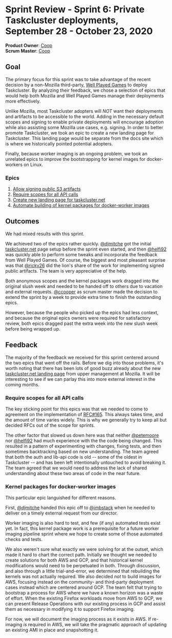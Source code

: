 # Sprint Review - Sprint 6: Private Taskcluster deployments, September 28 - October 23, 2020

**Product Owner**: [Coop](https://github.com/ccooper)<br/>
**Scrum Master**: [Coop](https://github.com/ccooper)

## Goal
The primary focus for this sprint was to take advantage of the recent decision by a non-Mozilla third-party, [Well Played Games](https://wellplayed.games/) to deploy Taskcluster. By analyzing their feedback, we chose a selection of epics that would help both Mozilla and Well Played Games manage their deployments more effectively.

Unlike Mozilla, most Taskcluster adopters will *NOT* want their deployments and artifacts to be accessible to the world. Adding in the necessary default scopes and signing to enable private deployments will encourage adoption while also assisting some Mozilla use cases, e.g. signing. In order to better promote Taskcluster, we took an epic to create a new landing page for Taskcluster. This landing page would be separate from the docs site which is where we historically pointed potential adopters.

Finally, because worker imaging is an ongoing problem, we took an unrelated epics to improve the bootstrapping for kernel images for docker-workers on Linux.

### Epics
1. [Allow signing public S3 artifacts](https://app.zenhub.com/workspaces/services-engineering-5ed15d37c2d9744af28567dc/issues/taskcluster/scrum/19)
2. [Require scopes for all API calls](https://app.zenhub.com/workspaces/services-engineering-5ed15d37c2d9744af28567dc/issues/taskcluster/scrum/27)
3. [Create new landing page for taskcluster.net](https://app.zenhub.com/workspaces/services-engineering-5ed15d37c2d9744af28567dc/issues/taskcluster/scrum/30)
4. [Automate building of kernel packages for docker-worker images](https://app.zenhub.com/workspaces/services-engineering-5ed15d37c2d9744af28567dc/issues/taskcluster/scrum/21)

## Outcomes
We had mixed results with this sprint.

We achieved two of the epics rather quickly. [@djmitche](https://github.com/djmitche) got the initial [taskcluster.net](https://taskcluster.net/) page setup before the sprint even started, and then [@helfi92](https://github.com/helfi92) was quickly able to perform some tweaks and incorporate the feedback from Well Played Games. Of course, the biggest and most pleasant surprise was that [@ricky26](https://github.com/ricky26) did the lion's share of the work for implementing signed public artifacts. The team is very appreciative of the help.

Both anonymous scopes and the kernel packages work dragged into the original slush week and needed to be handed off to others due to vacation and external requests. [@ccooper](https://github.com/ccooper) as scrum master made the decision to extend the sprint by a week to provide extra time to finish the outstanding epics.

However, because the people who picked up the epics had less context, and because the original epics owners were required for satisfactory review, both epics dragged past the extra week into the new slush week before being wrapped up.

## Feedback
The majority of the feedback we received for this sprint centered around the two epics that went off the rails. Before we dig into those problems, it's worth noting that there has been lots of good buzz already about the new [taskcluster.net landing page](https://taskcluster.net/) from upper management at Mozilla. It will be interesting to see if we can parlay this into more external interest in the coming months.

### Require scopes for all API calls
The key sticking point for this epics was that we needed to come to agreement on the implementation of [RFC#165](https://github.com/taskcluster/taskcluster-rfcs/blob/main/rfcs/0165-Anonymous-scopes.md). This always takes time, and the amount of time varies widely. This is why we generally try to keep all but decided RFCs out of the scope for sprints.

The other factor that slowed us down here was that neither [@petemoore](https://github.com/petemoore) nor [@helfi92](https://github.com/helfi92) had much experience with the the code being changed. This resulted in a pattern of experimenting with changes, fixing tests, and then sometimes backtracking based on new understanding. The team agreed that both the auth and lib-api code is old -- some of the oldest in Taskcluster -- and has been left intentionally untouched to avoid breaking it. The team agreed that we would need to address the lack of shared understanding about these two areas of code in the near future.

### Kernel packages for docker-worker images 
This particular epic languished for different reasons.

First, [@djmitche](https://github.com/djmitche) handed this epic off to [@imbstack](https://github.com/imbstack) when he needed to deliver on a timely external request from our director.

Worker imaging is also hard to test, and few (if any) automated tests exist yet. In fact, this kernel package work is a prerequisite for a future worker imaging pipeline sprint where we hope to create some of those automated checks and tests.

We also weren't sure what exactly we were solving for at the outset, which made it hard to chart the correct path. Initially we thought we needed to create solutions for both AWS and GCP, and that historical kernel modifications would need to be perpetuated in both. Through discussion, and also through a little trial-and-error, we determined that rebuilding the kernels was not actually required. We also decided *not* to build images for AWS, focusing instead on the community- and third-party deployment cases instead which are centered around GCP. The team felt that trying to bootstrap a process for AWS where we have a known horizon was a waste of effort. When the existing Firefox workloads move from AWS to GCP, we can present Release Operations with our existing process in GCP and assist them as necessary in modifying it to support Firefox imaging.

For now, we will document the imaging process as it exists in AWS. If re-imaging *is* required in AWS, we will take the pragmatic approach of updating an existing AMI in place and snapshotting it. 